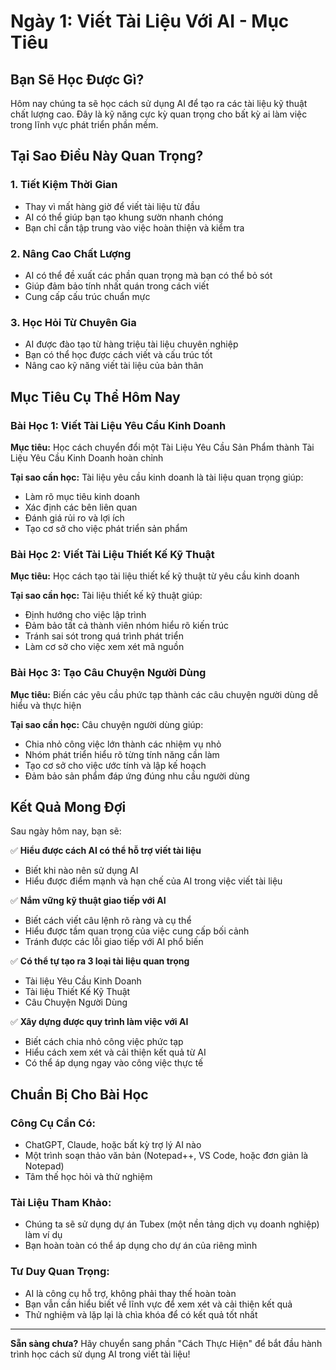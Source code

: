 # Ngày 1: Viết Tài Liệu Với AI - Mục Tiêu

## Bạn Sẽ Học Được Gì?

Hôm nay chúng ta sẽ học cách sử dụng AI để tạo ra các tài liệu kỹ thuật chất lượng cao. Đây là kỹ năng cực kỳ quan trọng cho bất kỳ ai làm việc trong lĩnh vực phát triển phần mềm.

## Tại Sao Điều Này Quan Trọng?

### 1. Tiết Kiệm Thời Gian
- Thay vì mất hàng giờ để viết tài liệu từ đầu
- AI có thể giúp bạn tạo khung sườn nhanh chóng
- Bạn chỉ cần tập trung vào việc hoàn thiện và kiểm tra

### 2. Nâng Cao Chất Lượng
- AI có thể đề xuất các phần quan trọng mà bạn có thể bỏ sót
- Giúp đảm bảo tính nhất quán trong cách viết
- Cung cấp cấu trúc chuẩn mực

### 3. Học Hỏi Từ Chuyên Gia
- AI được đào tạo từ hàng triệu tài liệu chuyên nghiệp
- Bạn có thể học được cách viết và cấu trúc tốt
- Nâng cao kỹ năng viết tài liệu của bản thân

## Mục Tiêu Cụ Thể Hôm Nay

### Bài Học 1: Viết Tài Liệu Yêu Cầu Kinh Doanh
**Mục tiêu:** Học cách chuyển đổi một Tài Liệu Yêu Cầu Sản Phẩm thành Tài Liệu Yêu Cầu Kinh Doanh hoàn chỉnh

**Tại sao cần học:** Tài liệu yêu cầu kinh doanh là tài liệu quan trọng giúp:
- Làm rõ mục tiêu kinh doanh
- Xác định các bên liên quan
- Đánh giá rủi ro và lợi ích
- Tạo cơ sở cho việc phát triển sản phẩm

### Bài Học 2: Viết Tài Liệu Thiết Kế Kỹ Thuật
**Mục tiêu:** Học cách tạo tài liệu thiết kế kỹ thuật từ yêu cầu kinh doanh

**Tại sao cần học:** Tài liệu thiết kế kỹ thuật giúp:
- Định hướng cho việc lập trình
- Đảm bảo tất cả thành viên nhóm hiểu rõ kiến trúc
- Tránh sai sót trong quá trình phát triển
- Làm cơ sở cho việc xem xét mã nguồn

### Bài Học 3: Tạo Câu Chuyện Người Dùng
**Mục tiêu:** Biến các yêu cầu phức tạp thành các câu chuyện người dùng dễ hiểu và thực hiện

**Tại sao cần học:** Câu chuyện người dùng giúp:
- Chia nhỏ công việc lớn thành các nhiệm vụ nhỏ
- Nhóm phát triển hiểu rõ từng tính năng cần làm
- Tạo cơ sở cho việc ước tính và lập kế hoạch
- Đảm bảo sản phẩm đáp ứng đúng nhu cầu người dùng

## Kết Quả Mong Đợi

Sau ngày hôm nay, bạn sẽ:

✅ **Hiểu được cách AI có thể hỗ trợ viết tài liệu**
- Biết khi nào nên sử dụng AI
- Hiểu được điểm mạnh và hạn chế của AI trong việc viết tài liệu

✅ **Nắm vững kỹ thuật giao tiếp với AI**
- Biết cách viết câu lệnh rõ ràng và cụ thể
- Hiểu được tầm quan trọng của việc cung cấp bối cảnh
- Tránh được các lỗi giao tiếp với AI phổ biến

✅ **Có thể tự tạo ra 3 loại tài liệu quan trọng**
- Tài liệu Yêu Cầu Kinh Doanh
- Tài liệu Thiết Kế Kỹ Thuật
- Câu Chuyện Người Dùng

✅ **Xây dựng được quy trình làm việc với AI**
- Biết cách chia nhỏ công việc phức tạp
- Hiểu cách xem xét và cải thiện kết quả từ AI
- Có thể áp dụng ngay vào công việc thực tế

## Chuẩn Bị Cho Bài Học

### Công Cụ Cần Có:
- ChatGPT, Claude, hoặc bất kỳ trợ lý AI nào
- Một trình soạn thảo văn bản (Notepad++, VS Code, hoặc đơn giản là Notepad)
- Tâm thế học hỏi và thử nghiệm

### Tài Liệu Tham Khảo:
- Chúng ta sẽ sử dụng dự án Tubex (một nền tảng dịch vụ doanh nghiệp) làm ví dụ
- Bạn hoàn toàn có thể áp dụng cho dự án của riêng mình

### Tư Duy Quan Trọng:
- AI là công cụ hỗ trợ, không phải thay thế hoàn toàn
- Bạn vẫn cần hiểu biết về lĩnh vực để xem xét và cải thiện kết quả
- Thử nghiệm và lặp lại là chìa khóa để có kết quả tốt nhất

---

**Sẵn sàng chưa?** Hãy chuyển sang phần "Cách Thực Hiện" để bắt đầu hành trình học cách sử dụng AI trong viết tài liệu!
